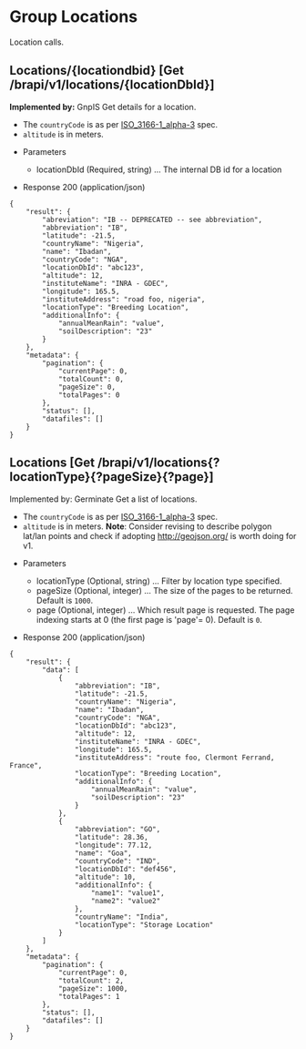 
# Group Locations

Location calls.




## Locations/{locationdbid} [Get /brapi/v1/locations/{locationDbId}]

 <strong>Implemented by:</strong>  GnpIS
Get details for a location.
* The `countryCode` is as per [ISO_3166-1_alpha-3](https://en.wikipedia.org/wiki/ISO_3166-1_alpha-3) spec.
* `altitude` is in meters.  

+ Parameters
    + locationDbId (Required, string) ... The internal DB id for a location


+ Response 200 (application/json)
```
{
    "result": {
        "abreviation": "IB -- DEPRECATED -- see abbreviation",
        "abbreviation": "IB",
        "latitude": -21.5,
        "countryName": "Nigeria",
        "name": "Ibadan",
        "countryCode": "NGA",
        "locationDbId": "abc123",
        "altitude": 12,
        "instituteName": "INRA - GDEC",
        "longitude": 165.5,
        "instituteAddress": "road foo, nigeria",
        "locationType": "Breeding Location",
        "additionalInfo": {
            "annualMeanRain": "value",
            "soilDescription": "23"
        }
    },
    "metadata": {
        "pagination": {
            "currentPage": 0,
            "totalCount": 0,
            "pageSize": 0,
            "totalPages": 0
        },
        "status": [],
        "datafiles": []
    }
}
```

## Locations [Get /brapi/v1/locations{?locationType}{?pageSize}{?page}]


Implemented by: Germinate
Get a list of locations.
* The `countryCode` is as per [ISO_3166-1_alpha-3](https://en.wikipedia.org/wiki/ISO_3166-1_alpha-3) spec.
* `altitude` is in meters.
**Note**: Consider revising to describe polygon lat/lan points and check if adopting http://geojson.org/ is worth doing for v1.  

+ Parameters
    + locationType (Optional, string) ... Filter by location type specified.
    + pageSize (Optional, integer) ... The size of the pages to be returned. Default is `1000`.
    + page (Optional, integer) ... Which result page is requested. The page indexing starts at 0 (the first page is 'page'= 0). Default is `0`.


+ Response 200 (application/json)
```
{
    "result": {
        "data": [
            {
                "abbreviation": "IB",
                "latitude": -21.5,
                "countryName": "Nigeria",
                "name": "Ibadan",
                "countryCode": "NGA",
                "locationDbId": "abc123",
                "altitude": 12,
                "instituteName": "INRA - GDEC",
                "longitude": 165.5,
                "instituteAddress": "route foo, Clermont Ferrand, France",
                "locationType": "Breeding Location",
                "additionalInfo": {
                    "annualMeanRain": "value",
                    "soilDescription": "23"
                }
            },
            {
                "abbreviation": "GO",
                "latitude": 28.36,
                "longitude": 77.12,
                "name": "Goa",
                "countryCode": "IND",
                "locationDbId": "def456",
                "altitude": 10,
                "additionalInfo": {
                    "name1": "value1",
                    "name2": "value2"
                },
                "countryName": "India",
                "locationType": "Storage Location"
            }
        ]
    },
    "metadata": {
        "pagination": {
            "currentPage": 0,
            "totalCount": 2,
            "pageSize": 1000,
            "totalPages": 1
        },
        "status": [],
        "datafiles": []
    }
}
```